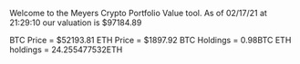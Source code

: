 Welcome to the Meyers Crypto Portfolio Value tool. 
As of 02/17/21 at 21:29:10 our valuation is $97184.89 

BTC Price = $52193.81
 ETH Price = $1897.92
BTC Holdings = 0.98BTC
 ETH holdings = 24.255477532ETH 

